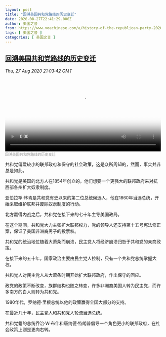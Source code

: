 ```yaml
---
layout: post
title: "回溯美国共和党路线的历史变迁"
date: 2020-08-27T22:41:29.000Z
author: 美国之音
from: https://www.voachinese.com/a/history-of-the-republican-party-20200827/5560749.html
tags: [ 美国之音 ]
categories: [ 美国之音 ]
---
```

<!--1598568089000-->
[回溯美国共和党路线的历史变迁](https://www.voachinese.com/a/history-of-the-republican-party-20200827/5560749.html)
------

<div>
<div><i>Thu, 27 Aug 2020 21:03:42 GMT</i></div><video poster="https://images.weserv.nl?url=gdb.voanews.com/be8b995b-ba0b-462d-afe0-bea9859c5b61_tv_r1_s_w900.jpg" src="https://av.voanews.com/Videoroot/Pangeavideo/2020/08/b/be/be8b995b-ba0b-462d-afe0-bea9859c5b61_240p.mp4" style="width:100%" controls></video><div><small style="color: #999;">回溯美国共和党路线的历史变迁</small></div><p>共和党偏爱较小的联邦政府和保守的社会政策，这是众所周知的，然而，事实并非总是如此。</p><p>共和党是美国的北方人在1854年创立的，他们想要一个更强大的联邦政府来对抗西部各州扩大奴隶制度。</p><p>亚伯拉罕·林肯是共和党有史以来的第二位总统候选人，他在1860年当选总统，开始采取维护联邦并废除奴隶制度的行动。</p><p>北方赢得内战之后，共和党在接下来的七十年主导美国政局。</p><p>在这个期间，共和党大力主张扩大联邦权力，党的领导人还支持第十五号宪法修正案，保证了美国非洲裔男子的投票权。</p><p>共和党的统治地位随着大萧条而崩溃，民主党人将经济崩溃归咎于共和党的亲商政策。</p><p>在接下来的五十年，国家政治主要由民主党人控制，只有一个共和党总统掌握大权。</p><p>共和党人对民主党人从大萧条时期开始扩大联邦政府，作出保守的回应。</p><p>政党的政策不断改变，族群结构也随之转变，许多非洲裔美国人转为民主党，而许多南方的白人则转为共和党。</p><p>1980年代，罗纳德·里根总统以他的政策赢得全国大部分的支持。</p><p>在最近几十年，民主党人和共和党人轮流当选总统。</p><p>共和党籍的总统乔治·W·布什和唐纳德·特朗普倡导一个角色更小的联邦政府，在社会政策上则是更向右转。</p>
</div>
